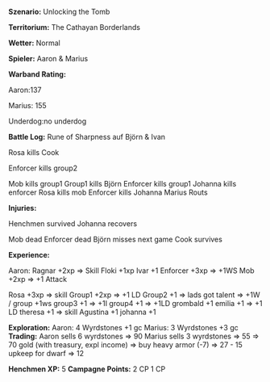**Szenario:** Unlocking the Tomb

**Territorium:** The Cathayan Borderlands

**Wetter:** Normal

**Spieler:** Aaron & Marius

**Warband Rating:**

Aaron:137

Marius: 155

Underdog:no underdog

**Battle Log:**
Rune of Sharpness auf Björn & Ivan

Rosa kills Cook

Enforcer kills group2

Mob kills group1
Group1 kills Björn
Enforcer kills group1
Johanna kills enforcer
Rosa kills mob
Enforcer kills Johanna
Marius Routs

**Injuries:**

Henchmen survived
Johanna recovers

Mob dead
Enforcer dead
Björn misses next game
Cook survives

**Experience:**

Aaron:
Ragnar +2xp => Skill
Floki +1xp
Ivar +1
Enforcer +3xp => +1WS
Mob +2xp => +1 Attack

Rosa +3xp => skill
Group1 +2xp => +1 LD
Group2 +1 => lads got talent => +1W / group +1ws 
group3 +1 => +1I
group4 +1 => +1LD
grombald +1
emilia +1 => +1 LD
theresa +1 => skill
Agustina +1
johanna +1

**Exploration:**
Aaron:
4 Wyrdstones +1 gc
Marius:
3 Wyrdstones +3 gc
**Trading:**
Aaron sells 6 wyrdstones => 90
Marius sells 3 wyrdstones => 55 => 70 gold (with treasury, expl income) => buy heavy armor (-7) => 27 - 15 upkeep for dwarf => 12

**Henchmen XP:**
5
**Campagne Points:** 
2 CP
1 CP
